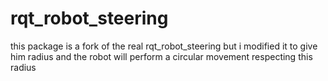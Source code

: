 # rqt_robot_steering
this package is a fork of the real rqt_robot_steering but i modified it to give him radius and the robot will perform a circular movement respecting this radius 
